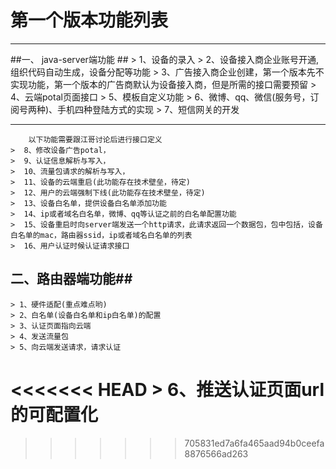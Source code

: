 # 第一个版本功能列表 #

----------

##一、 java-server端功能 ##
	>  1、设备的录入
	>  2、设备接入商企业账号开通,组织代码自动生成，设备分配等功能
	>  3、广告接入商企业创建，第一个版本先不实现功能，第一个版本的广告商默认为设备接入商，但是所需的接口需要预留
	>  4、云端potal页面接口
	>  5、模板自定义功能
	>  6、微博、qq、微信(服务号，订阅号两种)、手机四种登陆方式的实现
	>  7、短信网关的开发

----------
		以下功能需要跟江哥讨论后进行接口定义
	>  8、修改设备广告potal，
	>  9、认证信息解析与写入，
	>  10、流量包请求的解析与写入，
	>  11、设备的云端重启(此功能存在技术壁垒，待定)
	>  12、用户的云端强制下线(此功能存在技术壁垒，待定)
	>  13、设备白名单，提供设备白名单添加功能
	>  14、ip或者域名白名单，微博、qq等认证之前的白名单配置功能
	>  15、设备重启时向server端发送一个http请求，此请求返回一个数据包，包中包括，设备白名单的mac，路由器ssid，ip或者域名白名单的列表
	>  16、用户认证时候认证请求接口

## 二、路由器端功能##
	> 1、硬件适配(重点难点哟)
	> 2、白名单(设备白名单和ip白名单)的配置
	> 3、认证页面指向云端
	> 4、发送流量包
	> 5、向云端发送请求，请求认证
<<<<<<< HEAD
	> 6、推送认证页面url的可配置化
=======
>>>>>>> 705831ed7a6fa465aad94b0ceefa8876566ad263
